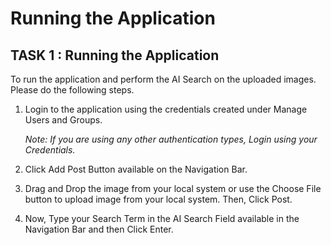 # Running the Application


## TASK 1 : Running the Application

To run the application and perform the AI Search on the uploaded images. Please do the following steps.

1. Login to the application using the credentials created under Manage Users and Groups.

   *Note: If you are using any other authentication types, Login using your Credentials.*

2. Click Add Post Button available on the Navigation Bar.


3. Drag and Drop the image from your local system or use the Choose File button to upload image from your local system. Then, Click Post.


4. Now, Type your Search Term in the AI Search Field available in the Navigation Bar and then Click Enter.
